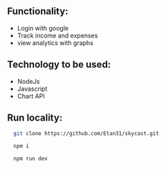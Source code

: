 ## Functionality:
- Login with google
- Track income and expenses
- view analytics with graphs

## Technology to be used:
 - NodeJs
 - Javascript
 - Chart API


## Run locality:
```bash
  git clone https://github.com/Etan31/skycast.git
```
```bash
  npm i
```
```bash
  npm run dev
```

